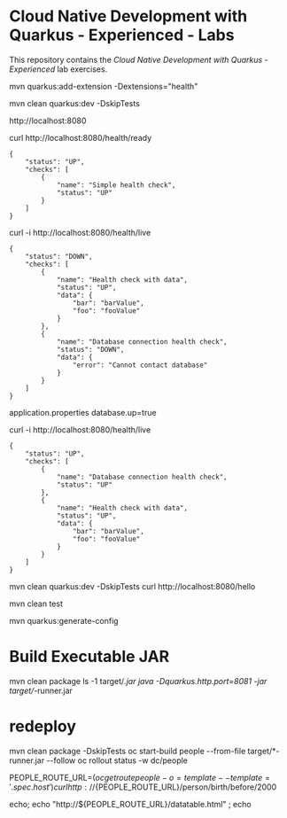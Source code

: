 # Cloud Native Development with Quarkus - Experienced - Labs

This repository contains the _Cloud Native Development with Quarkus - Experienced_ lab exercises.

mvn quarkus:add-extension -Dextensions="health"

mvn clean quarkus:dev -DskipTests

http://localhost:8080


curl http://localhost:8080/health/ready
```
{
    "status": "UP",
    "checks": [
        {
            "name": "Simple health check",
            "status": "UP"
        }
    ]
}
```

curl -i http://localhost:8080/health/live
```
{
    "status": "DOWN",
    "checks": [
        {
            "name": "Health check with data",
            "status": "UP",
            "data": {
                "bar": "barValue",
                "foo": "fooValue"
            }
        },
        {
            "name": "Database connection health check",
            "status": "DOWN",
            "data": {
                "error": "Cannot contact database"
            }
        }
    ]
}
```

application.properties
database.up=true

curl -i http://localhost:8080/health/live
```
{
    "status": "UP",
    "checks": [
        {
            "name": "Database connection health check",
            "status": "UP"
        },
        {
            "name": "Health check with data",
            "status": "UP",
            "data": {
                "bar": "barValue",
                "foo": "fooValue"
            }
        }
    ]
}
```

mvn clean quarkus:dev -DskipTests
curl http://localhost:8080/hello

mvn clean test

mvn quarkus:generate-config



# Build Executable JAR
mvn clean package
ls -1 target/*.jar
java -Dquarkus.http.port=8081 -jar target/*-runner.jar


# redeploy
mvn clean package -DskipTests
oc start-build people --from-file target/*-runner.jar --follow
oc rollout status -w dc/people

PEOPLE_ROUTE_URL=$(oc get route people -o=template --template='{{.spec.host}}')
curl http://${PEOPLE_ROUTE_URL}/person/birth/before/2000

echo; echo "http://${PEOPLE_ROUTE_URL}/datatable.html" ; echo

